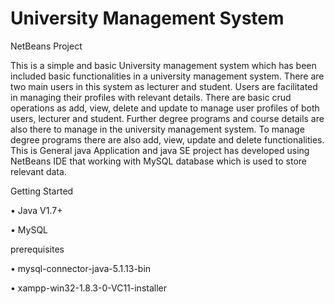 # University Management System
NetBeans Project

This is a simple and basic University management system which has been included basic functionalities in a university management system. 
There are two main users in this system as lecturer and student. 
Users are facilitated in managing their profiles with relevant details. 
There are basic crud operations as add, view, delete and update to manage user profiles of both users, lecturer and student.
Further degree programs and course details are also there to manage in the university management system.
To manage degree programs there are also add, view, update and delete functionalities.
This is General java Application and java SE project has developed using NetBeans IDE that working with MySQL database which is used to store relevant data.  

Getting Started 

  • Java V1.7+ 
  
  • MySQL
  
prerequisites 

  • mysql-connector-java-5.1.13-bin 
  
  • xampp-win32-1.8.3-0-VC11-installer
